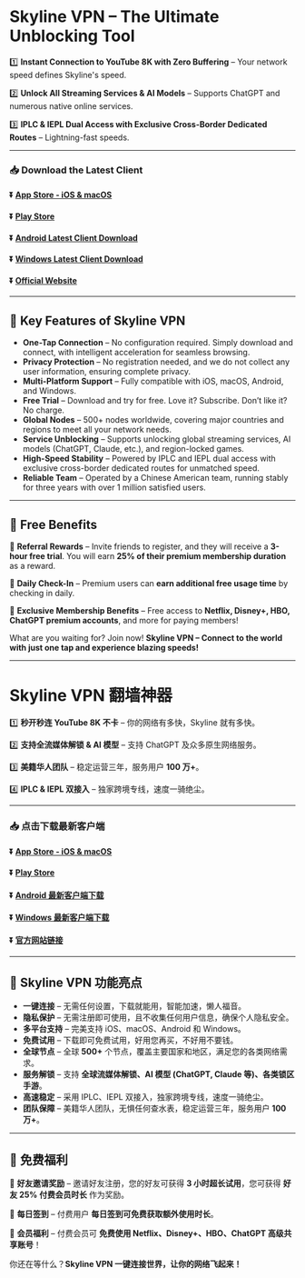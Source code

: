# Skyline VPN – The Ultimate Unblocking Tool  

1️⃣ **Instant Connection to YouTube 8K with Zero Buffering** – Your network speed defines Skyline's speed.  

2️⃣ **Unlock All Streaming Services & AI Models** – Supports ChatGPT and numerous native online services.  

3️⃣ **IPLC & IEPL Dual Access with Exclusive Cross-Border Dedicated Routes** – Lightning-fast speeds.  

---

### 📥 Download the Latest Client  

#### :arrow_double_down: [App Store - iOS & macOS](https://apps.apple.com/app/id6737793719)  
#### :arrow_double_down: [Play Store](https://play.google.com/store/apps/details?id=com.cyberverse.skyline)  
#### :arrow_double_down: [Android Latest Client Download](https://download.skylinevpn.app/android/skyline-latest.apk)  
#### :arrow_double_down: [Windows Latest Client Download](https://download.skylinevpn.app/windows/skyline-latest.zip)  
#### :arrow_double_down: [Official Website](https://www.skylinevpn.com)  

---

## 🌟 Key Features of Skyline VPN  

- **One-Tap Connection** – No configuration required. Simply download and connect, with intelligent acceleration for seamless browsing.  
- **Privacy Protection** – No registration needed, and we do not collect any user information, ensuring complete privacy.  
- **Multi-Platform Support** – Fully compatible with iOS, macOS, Android, and Windows.  
- **Free Trial** – Download and try for free. Love it? Subscribe. Don’t like it? No charge.  
- **Global Nodes** – 500+ nodes worldwide, covering major countries and regions to meet all your network needs.  
- **Service Unblocking** – Supports unlocking global streaming services, AI models (ChatGPT, Claude, etc.), and region-locked games.  
- **High-Speed Stability** – Powered by IPLC and IEPL dual access with exclusive cross-border dedicated routes for unmatched speed.  
- **Reliable Team** – Operated by a Chinese American team, running stably for three years with over 1 million satisfied users.  

---

## 🎁 Free Benefits  

🎁 **Referral Rewards** – Invite friends to register, and they will receive a **3-hour free trial**. You will earn **25% of their premium membership duration** as a reward.  

🎁 **Daily Check-In** – Premium users can **earn additional free usage time** by checking in daily.  

🎁 **Exclusive Membership Benefits** – Free access to **Netflix, Disney+, HBO, ChatGPT premium accounts**, and more for paying members!  

What are you waiting for? Join now! **Skyline VPN – Connect to the world with just one tap and experience blazing speeds!**  

---

# Skyline VPN 翻墙神器  

1️⃣ **秒开秒连 YouTube 8K 不卡** – 你的网络有多快，Skyline 就有多快。  

2️⃣ **支持全流媒体解锁 & AI 模型** – 支持 ChatGPT 及众多原生网络服务。  

3️⃣ **美籍华人团队** – 稳定运营三年，服务用户 **100 万+**。  

4️⃣ **IPLC & IEPL 双接入** – 独家跨境专线，速度一骑绝尘。  

---

### 📥 点击下载最新客户端  

#### :arrow_double_down: [App Store - iOS & macOS](https://apps.apple.com/app/id6737793719)
#### :arrow_double_down: [Play Store](https://play.google.com/store/apps/details?id=com.cyberverse.skyline)  
#### :arrow_double_down: [Android 最新客户端下载](https://download.skylinevpn.app/android/skyline-latest.apk)  
#### :arrow_double_down: [Windows 最新客户端下载](https://download.skylinevpn.app/windows/skyline-latest.zip)  
#### :arrow_double_down: [官方网站链接](https://www.skylinevpn.com)  

---

## 🌟 Skyline VPN 功能亮点  

- **一键连接** – 无需任何设置，下载就能用，智能加速，懒人福音。  
- **隐私保护** – 无需注册即可使用，且不收集任何用户信息，确保个人隐私安全。  
- **多平台支持** – 完美支持 iOS、macOS、Android 和 Windows。  
- **免费试用** – 下载即可免费试用，好用您再买，不好用不要钱。  
- **全球节点** – 全球 **500+** 个节点，覆盖主要国家和地区，满足您的各类网络需求。  
- **服务解锁** – 支持 **全球流媒体解锁、AI 模型 (ChatGPT, Claude 等)、各类锁区手游**。  
- **高速稳定** – 采用 IPLC、IEPL 双接入，独家跨境专线，速度一骑绝尘。  
- **团队保障** – 美籍华人团队，无惧任何查水表，稳定运营三年，服务用户 **100 万+**。  

---

## 🎁 免费福利  

🎁 **好友邀请奖励** – 邀请好友注册，您的好友可获得 **3 小时超长试用**，您可获得 **好友 25% 付费会员时长** 作为奖励。  

🎁 **每日签到** – 付费用户 **每日签到可免费获取额外使用时长**。  

🎁 **会员福利** – 付费会员可 **免费使用 Netflix、Disney+、HBO、ChatGPT 高级共享账号**！  

你还在等什么？**Skyline VPN 一键连接世界，让你的网络飞起来！**
